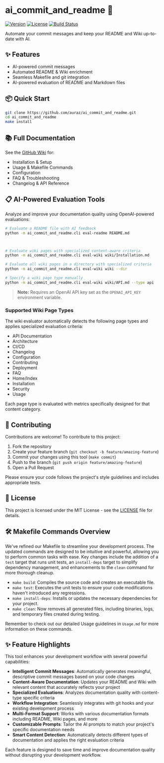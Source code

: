# ai_commit_and_readme 🚀

[![Version](https://img.shields.io/badge/version-0.1.0-blue.svg)](https://github.com/auraz/ai_commit_and_readme)
[![License](https://img.shields.io/badge/License-MIT-green.svg)](https://opensource.org/licenses/MIT)
[![Build Status](https://img.shields.io/badge/build-passing-brightgreen.svg)](https://github.com/auraz/ai_commit_and_readme)

Automate your commit messages and keep your README and Wiki up-to-date with AI.

## ✨ Features

- AI-powered commit messages
- Automated README & Wiki enrichment
- Seamless Makefile and git integration
- AI-powered evaluation of README and Markdown files

## 📦 Quick Start

```sh
git clone https://github.com/auraz/ai_commit_and_readme.git
cd ai_commit_and_readme
make install
```

## 📚 Full Documentation

See the [GitHub Wiki](https://github.com/auraz/ai_commit_and_readme/wiki) for:
- Installation & Setup
- Usage & Makefile Commands
- Configuration
- FAQ & Troubleshooting
- Changelog & API Reference

## 📋 AI-Powered Evaluation Tools

Analyze and improve your documentation quality using OpenAI-powered evaluations:

```sh
# Evaluate a README file with AI feedback
python -m ai_commit_and_readme.cli eval-readme README.md



# Evaluate wiki pages with specialized content-aware criteria
python -m ai_commit_and_readme.cli eval-wiki wiki/Installation.md

# Evaluate all wiki pages in a directory with specialized criteria
python -m ai_commit_and_readme.cli eval-wiki wiki --dir

# Specify a wiki page type manually
python -m ai_commit_and_readme.cli eval-wiki wiki/API.md --type api
```

> **Note:** Requires an OpenAI API key set as the `OPENAI_API_KEY` environment variable.

### Supported Wiki Page Types

The wiki evaluator automatically detects the following page types and applies specialized evaluation criteria:

- API Documentation
- Architecture
- CI/CD
- Changelog
- Configuration
- Contributing
- Deployment
- FAQ
- Home/Index
- Installation
- Security
- Usage

Each page type is evaluated with metrics specifically designed for that content category.

## 📝 Contributing

Contributions are welcome! To contribute to this project:

1. Fork the repository
2. Create your feature branch (`git checkout -b feature/amazing-feature`)
3. Commit your changes using this tool (`make commit`)
4. Push to the branch (`git push origin feature/amazing-feature`)
5. Open a Pull Request

Please ensure your code follows the project's style guidelines and includes appropriate tests.

## 📄 License

This project is licensed under the MIT License - see the [LICENSE](LICENSE) file for details.
## 🛠️ Makefile Commands Overview
We've refined our Makefile to streamline your development process. The updated commands are designed to be intuitive and powerful, allowing you to perform common tasks with ease. Key changes include the addition of a `test` target that runs unit tests, an `install-deps` target to simplify dependency management, and enhancements to the `clean` command for more thorough cleanup.

- `make build`: Compiles the source code and creates an executable file.
- `make test`: Executes the unit tests to ensure your code modifications haven't introduced any regressions.
- `make install-deps`: Installs or updates the necessary dependencies for your project.
- `make clean`: Now removes all generated files, including binaries, logs, and temporary files created during testing.

Remember to check out our detailed Usage guidelines in `Usage.md` for more information on these commands.

## ✨ Feature Highlights

This tool enhances your development workflow with several powerful capabilities:

- **Intelligent Commit Messages**: Automatically generates meaningful, descriptive commit messages based on your code changes
- **Content-Aware Documentation**: Updates your README and Wiki with relevant content that accurately reflects your project
- **Specialized Evaluations**: Analyzes documentation quality with content-type specific criteria
- **Workflow Integration**: Seamlessly integrates with git hooks and your existing development process
- **Multi-Format Support**: Works with various documentation formats including README, Wiki pages, and more
- **Customizable Prompts**: Tailor the AI prompts to match your project's specific documentation needs
- **Smart Content Detection**: Automatically detects different types of documentation and applies the right evaluation criteria

Each feature is designed to save time and improve documentation quality without disrupting your development workflow.